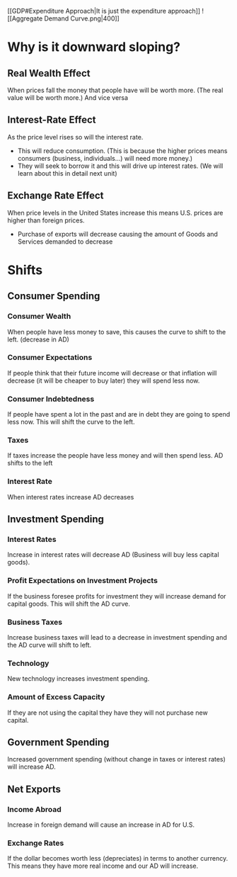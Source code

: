  [[GDP#Expenditure Approach|It is just the expenditure approach]]
![[Aggregate Demand Curve.png|400]]
# Why is it downward sloping?
## **Real Wealth Effect**
When prices fall the money that people have will  be worth more. (The real value will be worth more.) And vice versa

## Interest-Rate Effect
As the price level rises so will the interest rate.
- This will reduce consumption. (This is because the higher prices means consumers (business, individuals...) will need more money.)
 - They will seek to borrow it and this will drive up interest rates. (We will learn about this in detail next unit) 
## Exchange Rate Effect
When price levels in the  United States increase this means U.S. prices are higher than foreign prices.
- Purchase of exports will decrease causing the amount of Goods and Services demanded to decrease

# Shifts
## Consumer Spending
### Consumer Wealth
When people have less money to save, this causes the curve to shift to the left. (decrease in AD)
### Consumer Expectations
If people think that their future income will decrease or that inflation will decrease (it will be cheaper to buy later) they will spend less now.
### Consumer Indebtedness
If people have spent a lot in the past and are in debt they are going to spend less now. This will shift the curve to the left.
### Taxes
If taxes increase the people have less money and will then spend less. AD shifts to the left
### Interest Rate
When interest rates increase AD decreases
## Investment Spending
### Interest Rates
Increase in interest rates will decrease AD (Business will buy  less capital goods).
### Profit Expectations on Investment Projects
If the business foresee profits  for investment they will increase demand for capital goods. This will shift  the AD curve.
### Business Taxes
Increase business taxes will lead to a decrease in  investment spending and the AD curve will shift to left.
### Technology
New technology increases investment spending.
### Amount of Excess Capacity
If they are not using the capital they have they will not purchase new capital.
## Government Spending
Increased government spending (without change in taxes or interest rates) will increase AD.
## Net Exports
### Income Abroad
Increase in foreign demand will cause an increase in AD for U.S.
### Exchange Rates
If the dollar becomes worth less (depreciates) in terms to another currency. This means they have more real income and our AD will increase.